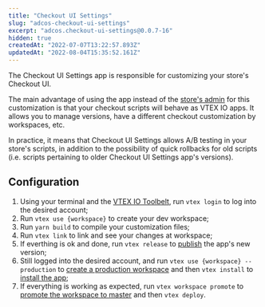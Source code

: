 ```yaml
---
title: "Checkout UI Settings"
slug: "adcos-checkout-ui-settings"
excerpt: "adcos.checkout-ui-settings@0.0.7-16"
hidden: true
createdAt: "2022-07-07T13:22:57.893Z"
updatedAt: "2022-08-04T15:35:52.161Z"
---
```

The Checkout UI Settings app is responsible for customizing your store's Checkout UI.

The main advantage of using the app instead of the [store's admin](https://help.vtex.com/tutorial/configure-template-in-smartcheckout-update--ToTE5XB39t0SwtHgpgwSv?locale=en) for this customization is that your checkout scripts will behave as VTEX IO apps. It allows you to manage versions, have a different checkout customization by workspaces, etc.

In practice, it means that Checkout UI Settings allows A/B testing in your store's scripts, in addition to the possibility of quick rollbacks for old scripts (i.e. scripts pertaining to older Checkout UI Settings app's versions).

## Configuration
1.  Using your terminal and the [VTEX IO Toolbelt](https://vtex.io/docs/recipes/development/vtex-io-cli-installment-and-command-reference), run `vtex login` to log into the desired account;
2. Run `vtex use {workspace}` to create your dev workspace;
3. Run `yarn build` to compile your customization files;
4. Run `vtex link` to link and see your changes at workspace;
5. If everthing is ok and done, run `vtex release` to [publish](https://vtex.io/docs/recipes/development/publishing-an-app) the app's new version;
6. Still logged into the desired account, and run `vtex use {workspace} --production` to [create a production workspace](https://vtex.io/docs/recipes/development/creating-a-production-workspace) and then `vtex install` to [install the app](https://vtex.io/docs/recipes/development/installing-an-app);
7. If everything is working as expected, run `vtex workspace promote` to [promote the workspace to master](https://vtex.io/docs/recipes/development/promoting-a-workspace-to-master) and then `vtex deploy`.